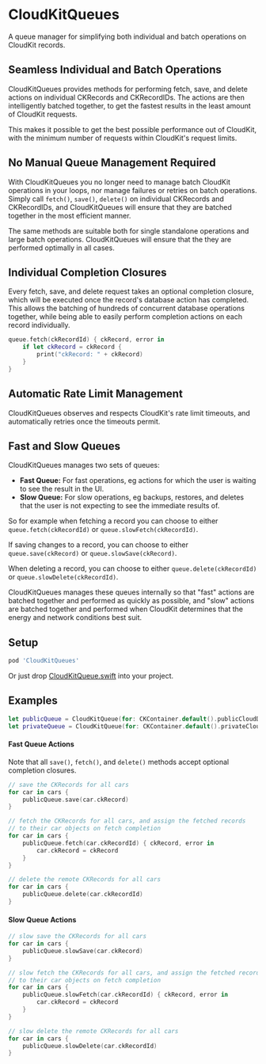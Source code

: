 # CloudKitQueues

A queue manager for simplifying both individual and batch operations on CloudKit records.

## Seamless Individual and Batch Operations 

CloudKitQueues provides methods for performing fetch, save, and delete actions on individual CKRecords 
and CKRecordIDs. The actions are then intelligently batched together, to get the fastest results in the 
least amount of CloudKit requests. 

This makes it possible to get the best possible performance out of CloudKit, with the minimum 
number of requests within CloudKit's request limits.

## No Manual Queue Management Required

With CloudKitQueues you no longer need to manage batch CloudKit operations in your loops, nor 
manage failures or retries on batch operations. Simply call `fetch()`, `save()`, `delete()` on 
individual CKRecords and CKRecordIDs, and CloudKitQueues will ensure that they are batched 
together in the most efficient manner.

The same methods are suitable both for single standalone operations and large batch operations. 
CloudKitQueues will ensure that the they are performed optimally in all cases. 

## Individual Completion Closures 

Every fetch, save, and delete request takes an optional completion closure, which will be executed
once the record's database action has completed. This allows the batching of hundreds of concurrent
database operations together, while being able to easily perform completion actions on each record
individually. 

```swift
queue.fetch(ckRecordId) { ckRecord, error in
    if let ckRecord = ckRecord {
        print("ckRecord: " + ckRecord)
    }
}
```

## Automatic Rate Limit Management

CloudKitQueues observes and respects CloudKit's rate limit timeouts, and automatically retries once the 
timeouts permit. 

## Fast and Slow Queues

CloudKitQueues manages two sets of queues: 

- **Fast Queue:** For fast operations, eg actions for which the user is waiting to see the result
  in the UI.
- **Slow Queue:** For slow operations, eg backups, restores, and deletes that the user is
  not expecting to see the immediate results of.

So for example when fetching a record you can choose to either `queue.fetch(ckRecordId)` or 
`queue.slowFetch(ckRecordId)`.

If saving changes to a record, you can choose to either `queue.save(ckRecord)` or
`queue.slowSave(ckRecord)`.

When deleting a record, you can choose to either `queue.delete(ckRecordId)` or 
`queue.slowDelete(ckRecordId)`. 

CloudKitQueues manages these queues internally so that "fast" actions are batched together and 
performed as quickly as possible, and "slow" actions are batched together and performed when 
CloudKit determines that the energy and network conditions best suit.

## Setup

```ruby
pod 'CloudKitQueues'
```

Or just drop [CloudKitQueue.swift](https://github.com/sobri909/CloudKitQueues/blob/master/Source/CloudKitQueue.swift) into your project. 

## Examples

```swift
let publicQueue = CloudKitQueue(for: CKContainer.default().publicCloudDatabase)
let privateQueue = CloudKitQueue(for: CKContainer.default().privateCloudDatabase)
```

#### Fast Queue Actions

Note that all `save()`, `fetch()`, and `delete()` methods accept optional completion closures. 

```swift
// save the CKRecords for all cars
for car in cars { 
    publicQueue.save(car.ckRecord) 
}
```

```swift
// fetch the CKRecords for all cars, and assign the fetched records
// to their car objects on fetch completion
for car in cars { 
    publicQueue.fetch(car.ckRecordId) { ckRecord, error in
        car.ckRecord = ckRecord
    }
}
```

```swift
// delete the remote CKRecords for all cars
for car in cars { 
    publicQueue.delete(car.ckRecordId)
}
```

#### Slow Queue Actions

```swift
// slow save the CKRecords for all cars
for car in cars { 
    publicQueue.slowSave(car.ckRecord) 
}
```

```swift
// slow fetch the CKRecords for all cars, and assign the fetched records
// to their car objects on fetch completion
for car in cars { 
    publicQueue.slowFetch(car.ckRecordId) { ckRecord, error in
        car.ckRecord = ckRecord
    }
}
```

```swift
// slow delete the remote CKRecords for all cars
for car in cars { 
    publicQueue.slowDelete(car.ckRecordId)
}
```
